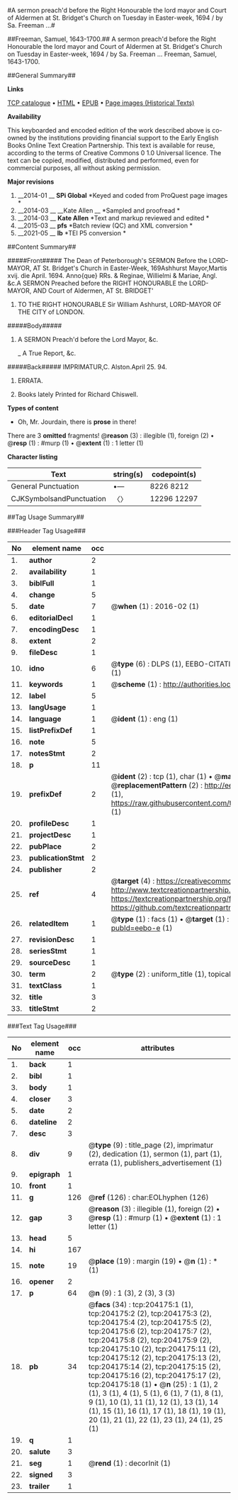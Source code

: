 #A sermon preach'd before the Right Honourable the lord mayor and Court of Aldermen at St. Bridget's Church on Tuesday in Easter-week, 1694 / by Sa. Freeman ...#

##Freeman, Samuel, 1643-1700.##
A sermon preach'd before the Right Honourable the lord mayor and Court of Aldermen at St. Bridget's Church on Tuesday in Easter-week, 1694 / by Sa. Freeman ...
Freeman, Samuel, 1643-1700.

##General Summary##

**Links**

[TCP catalogue](http://www.ota.ox.ac.uk/tcp/)  • 
[HTML](http://tei.it.ox.ac.uk/tcp/Texts-HTML/free/B23/B23227.html)  • 
[EPUB](http://tei.it.ox.ac.uk/tcp/Texts-EPUB/free/B23/B23227.epub) • 
[Page images (Historical Texts)](https://historicaltexts.jisc.ac.uk/eebo-15347731e)

**Availability**

This keyboarded and encoded edition of the work described above is co-owned by the
    institutions providing financial support to the Early English Books Online Text Creation
    Partnership. This text is available for reuse, according to the terms of  Creative Commons 0 1.0 Universal
    licence. The text can be copied, modified, distributed and performed, even for commercial
    purposes, all without asking permission.

**Major revisions**

1. __2014-01 __ __SPi Global__ *Keyed and coded from ProQuest page images *
1. __2014-03 __ __Kate Allen __ *Sampled and proofread *
1. __2014-03 __ __Kate Allen__ *Text and markup reviewed and edited *
1. __2015-03 __ __pfs__ *Batch review (QC) and XML conversion *
1. __2021-05 __ __lb__ *TEI P5 conversion *

##Content Summary##

#####Front#####
The Dean of Peterborough's SERMON Before the LORD-MAYOR, AT St. Bridget's Church in Easter-Week, 169Ashhurst Mayor,Martis xvij. die April. 1694. Anno{que} RRs. & Reginae, Willielmi & Mariae, Angl. &c.A SERMON Preached before the RIGHT HONOURABLE the LORD-MAYOR, AND Court of Aldermen, AT St. BRIDGET'
1. TO THE RIGHT HONOURABLE Sir William Ashhurst, LORD-MAYOR OF THE CITY of LONDON.

#####Body#####

1. A SERMON Preach'd before the Lord Mayor, &c.

    _ A True Report, &c.

#####Back#####
IMPRIMATUR,C. Alston.April 25. 94.
1. ERRATA.

1. Books lately Printed for Richard Chiswell.

**Types of content**

  * Oh, Mr. Jourdain, there is **prose** in there!

There are 3 **omitted** fragments! 
 @__reason__ (3) : illegible (1), foreign (2)  •  @__resp__ (1) : #murp (1)  •  @__extent__ (1) : 1 letter (1)

**Character listing**


|Text|string(s)|codepoint(s)|
|---|---|---|
|General Punctuation|•—|8226 8212|
|CJKSymbolsandPunctuation|〈〉|12296 12297|

##Tag Usage Summary##

###Header Tag Usage###

|No|element name|occ|attributes|
|---|---|---|---|
|1.|__author__|2||
|2.|__availability__|1||
|3.|__biblFull__|1||
|4.|__change__|5||
|5.|__date__|7| @__when__ (1) : 2016-02 (1)|
|6.|__editorialDecl__|1||
|7.|__encodingDesc__|1||
|8.|__extent__|2||
|9.|__fileDesc__|1||
|10.|__idno__|6| @__type__ (6) : DLPS (1), EEBO-CITATION (1), VID (1), EEBO-PROQUEST (1), STC (1), OCLC (1)|
|11.|__keywords__|1| @__scheme__ (1) : http://authorities.loc.gov/ (1)|
|12.|__label__|5||
|13.|__langUsage__|1||
|14.|__language__|1| @__ident__ (1) : eng (1)|
|15.|__listPrefixDef__|1||
|16.|__note__|5||
|17.|__notesStmt__|2||
|18.|__p__|11||
|19.|__prefixDef__|2| @__ident__ (2) : tcp (1), char (1)  •  @__matchPattern__ (2) : ([0-9\-]+):([0-9IVX]+) (1), (.+) (1)  •  @__replacementPattern__ (2) : http://eebo.chadwyck.com/downloadtiff?vid=$1&page=$2 (1), https://raw.githubusercontent.com/textcreationpartnership/Texts/master/tcpchars.xml#$1 (1)|
|20.|__profileDesc__|1||
|21.|__projectDesc__|1||
|22.|__pubPlace__|2||
|23.|__publicationStmt__|2||
|24.|__publisher__|2||
|25.|__ref__|4| @__target__ (4) : https://creativecommons.org/publicdomain/zero/1.0/ (1), http://www.textcreationpartnership.org/docs/. (1), https://textcreationpartnership.org/faq/#faq05 (1), https://github.com/textcreationpartnership (1)|
|26.|__relatedItem__|1| @__type__ (1) : facs (1)  •  @__target__ (1) : https://data.historicaltexts.jisc.ac.uk/view?pubId=eebo-e (1)|
|27.|__revisionDesc__|1||
|28.|__seriesStmt__|1||
|29.|__sourceDesc__|1||
|30.|__term__|2| @__type__ (2) : uniform_title (1), topical_term (1)|
|31.|__textClass__|1||
|32.|__title__|3||
|33.|__titleStmt__|2||


###Text Tag Usage###

|No|element name|occ|attributes|
|---|---|---|---|
|1.|__back__|1||
|2.|__bibl__|1||
|3.|__body__|1||
|4.|__closer__|3||
|5.|__date__|2||
|6.|__dateline__|2||
|7.|__desc__|3||
|8.|__div__|9| @__type__ (9) : title_page (2), imprimatur (2), dedication (1), sermon (1), part (1), errata (1), publishers_advertisement (1)|
|9.|__epigraph__|1||
|10.|__front__|1||
|11.|__g__|126| @__ref__ (126) : char:EOLhyphen (126)|
|12.|__gap__|3| @__reason__ (3) : illegible (1), foreign (2)  •  @__resp__ (1) : #murp (1)  •  @__extent__ (1) : 1 letter (1)|
|13.|__head__|5||
|14.|__hi__|167||
|15.|__note__|19| @__place__ (19) : margin (19)  •  @__n__ (1) : * (1)|
|16.|__opener__|2||
|17.|__p__|64| @__n__ (9) : 1 (3), 2 (3), 3 (3)|
|18.|__pb__|34| @__facs__ (34) : tcp:204175:1 (1), tcp:204175:2 (2), tcp:204175:3 (2), tcp:204175:4 (2), tcp:204175:5 (2), tcp:204175:6 (2), tcp:204175:7 (2), tcp:204175:8 (2), tcp:204175:9 (2), tcp:204175:10 (2), tcp:204175:11 (2), tcp:204175:12 (2), tcp:204175:13 (2), tcp:204175:14 (2), tcp:204175:15 (2), tcp:204175:16 (2), tcp:204175:17 (2), tcp:204175:18 (1)  •  @__n__ (25) : 1 (1), 2 (1), 3 (1), 4 (1), 5 (1), 6 (1), 7 (1), 8 (1), 9 (1), 10 (1), 11 (1), 12 (1), 13 (1), 14 (1), 15 (1), 16 (1), 17 (1), 18 (1), 19 (1), 20 (1), 21 (1), 22 (1), 23 (1), 24 (1), 25 (1)|
|19.|__q__|1||
|20.|__salute__|3||
|21.|__seg__|1| @__rend__ (1) : decorInit (1)|
|22.|__signed__|3||
|23.|__trailer__|1||
